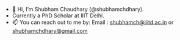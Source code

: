 - 👋 Hi, I’m Shubham Chaudhary (@shubhamchdhary).
- Currently a PhD Scholar at IIIT Delhi.
- 📫 You can reach out to me by:
  Email : shubhamch@iiitd.ac.in or shubhamchdhary@gmail.com

